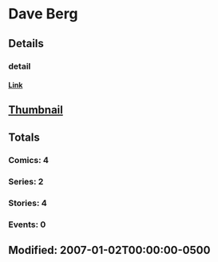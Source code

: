 # Dave  Berg 
## Details
### detail
#### [Link](http://marvel.com/comics/creators/1646/dave_berg?utm_campaign=apiRef&utm_source=225578a89fc76f3d20fbffda5d17a88d)
## [Thumbnail](http://i.annihil.us/u/prod/marvel/i/mg/b/40/image_not_available.jpg)
## Totals
### Comics: 4
### Series: 2
### Stories: 4
### Events: 0
## Modified: 2007-01-02T00:00:00-0500
